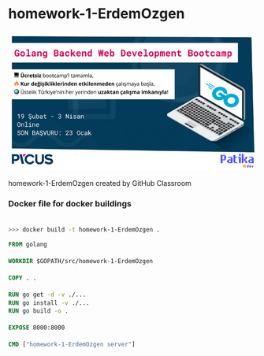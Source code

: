 # homework-1-ErdemOzgen
![PicusPatika](./img/picuspatika.png)

homework-1-ErdemOzgen created by GitHub Classroom


### Docker file for docker buildings 

```bash

>>> docker build -t homework-1-ErdemOzgen .

```


```dockerfile
FROM golang

WORKDIR $GOPATH/src/homework-1-ErdemOzgen

COPY . .

RUN go get -d -v ./...
RUN go install -v ./...
RUN go build -o .

EXPOSE 8000:8000

CMD ["homework-1-ErdemOzgen server"]

```
